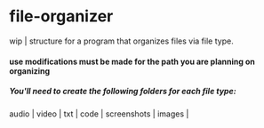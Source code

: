 # file-organizer
wip | structure for a program that organizes files via file type. 

#### use modifications must be made for the path you are planning on organizing

##### You'll need to create the following folders for each file type:

audio |
video |
txt |
code |
screenshots |
images |
